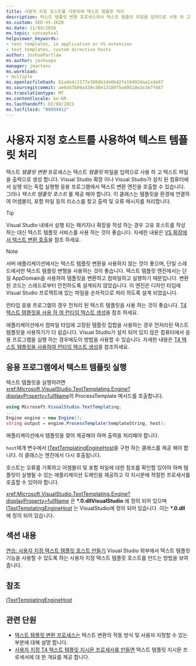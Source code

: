 ```yaml
---
title: 사용자 지정 호스트를 사용하여 텍스트 템플릿 처리
description: 텍스트 템플릿 변환 프로세스에서 텍스트 템플릿 파일을 입력으로 사용 하 고 텍스트 파일을 출력으로 생성 하는 방법을 알아봅니다.
ms.custom: SEO-VS-2020
ms.date: 11/04/2016
ms.topic: conceptual
helpviewer_keywords:
- text templates, in application or VS extension
- text templates, custom directive hosts
author: JoshuaPartlow
ms.author: joshuapa
manager: jmartens
ms.workload:
- multiple
ms.openlocfilehash: b1a4e4c2177e388db1de0b42fe10d92daa1a3e67
ms.sourcegitcommit: ae6d47b09a439cd0e13180f5e89510e3e347fd47
ms.translationtype: MT
ms.contentlocale: ko-KR
ms.lasthandoff: 02/08/2021
ms.locfileid: "99934912"
---
```

# <a name="process-text-templates-by-using-a-custom-host"></a>사용자 지정 호스트를 사용하여 텍스트 템플릿 처리

텍스트 *템플릿 변환* 프로세스는 텍스트 *템플릿* 파일을 입력으로 사용 하 고 텍스트 파일을 출력으로 생성 합니다. Visual Studio 확장 이나 Visual Studio가 설치 된 컴퓨터에서 실행 되는 독립 실행형 응용 프로그램에서 텍스트 변환 엔진을 호출할 수 있습니다. 그러나 *텍스트 템플릿 호스트* 를 제공 해야 합니다. 이 클래스는 템플릿을 환경에 연결하여 어셈블리, 포함 파일 등의 리소스를 찾고 출력 및 오류 메시지를 처리합니다.

> [!TIP]
> Visual Studio 내에서 실행 되는 패키지나 확장을 작성 하는 경우 고유 호스트를 작성 하는 대신 텍스트 템플릿 서비스를 사용 하는 것이 좋습니다. 자세한 내용은 [VS 확장에서 텍스트 변환 호출](../modeling/invoking-text-transformation-in-a-vs-extension.md)을 참조 하세요.

> [!NOTE]
> 서버 애플리케이션에서는 텍스트 템플릿 변환을 사용하지 않는 것이 좋으며, 단일 스레드에서만 텍스트 템플릿 변형을 사용하는 것이 좋습니다. 텍스트 템플릿 엔진에서는 단일 AppDomain을 사용하여 템플릿을 변환하고 컴파일하고 실행하기 때문입니다. 변환된 코드는 스레드로부터 안전하도록 설계되지 않았습니다. 이 엔진은 디자인 타임에 Visual Studio 프로젝트에 있는 파일을 순차적으로 처리 하도록 설계 되었습니다.
>
> 런타임 응용 프로그램의 경우 전처리 된 텍스트 템플릿을 사용 하는 것이 좋습니다. [T4 텍스트 템플릿을 사용 하 여 런타임 텍스트 생성](../modeling/run-time-text-generation-with-t4-text-templates.md)을 참조 하세요.

애플리케이션에서 컴파일 타임에 고정된 템플릿 집합을 사용하는 경우 전처리된 텍스트 템플릿을 사용하기가 더 쉽습니다. Visual Studio가 설치 되어 있지 않은 컴퓨터에서 응용 프로그램을 실행 하는 경우에도이 방법을 사용할 수 있습니다. 자세한 내용은 [T4 텍스트 템플릿을 사용하여 런타임 텍스트 생성](../modeling/run-time-text-generation-with-t4-text-templates.md)을 참조하세요.

## <a name="execute-a-text-template-in-your-application"></a>응용 프로그램에서 텍스트 템플릿 실행

텍스트 템플릿을 실행하려면 <xref:Microsoft.VisualStudio.TextTemplating.Engine?displayProperty=fullName>의 ProcessTemplate 메서드를 호출합니다.

```csharp
using Microsoft.VisualStudio.TextTemplating;
...
Engine engine = new Engine();
string output = engine.ProcessTemplate(templateString, host);
```

 애플리케이션에서 템플릿을 찾아 제공해야 하며 출력을 처리해야 합니다.

 `host`매개 변수에서 [ITextTemplatingEngineHost](/previous-versions/visualstudio/visual-studio-2012/bb126505(v=vs.110))을 구현 하는 클래스를 제공 해야 합니다. 이 클래스는 엔진에서 다시 호출됩니다.

 호스트는 오류를 기록하고 어셈블리 및 포함 파일에 대한 참조를 확인할 있어야 하며 템플릿이 실행될 수 있는 애플리케이션 도메인을 제공하고 각 지시문에 적절한 프로세서를 호출할 수 있어야 합니다.

 <xref:Microsoft.VisualStudio.TextTemplating.Engine?displayProperty=fullName> 은 **\*.0.dllVisualStudio** 에 정의 되어 있으며 [ITextTemplatingEngineHost](/previous-versions/visualstudio/visual-studio-2012/bb126505(v=vs.110)) 는 VisualStudio에 정의 되어 있습니다 .이는 **\*.0.dll** 에 정의 되어 있습니다.

## <a name="in-this-section"></a>섹션 내용
 [연습: 사용자 지정 텍스트 템플릿 호스트 만들기](../modeling/walkthrough-creating-a-custom-text-template-host.md) Visual Studio 외부에서 텍스트 템플릿 기능을 사용할 수 있도록 하는 사용자 지정 텍스트 템플릿 호스트를 만드는 방법을 보여 줍니다.

## <a name="reference"></a>참조
 [ITextTemplatingEngineHost](/previous-versions/visualstudio/visual-studio-2012/bb126505(v=vs.110))

## <a name="related-sections"></a>관련 단원

- [텍스트 템플릿 변환 프로세스는](../modeling/the-text-template-transformation-process.md) 텍스트 변환의 작동 방식 및 사용자 지정할 수 있는 부분에 대해 설명 합니다.
- [사용자 지정 T4 텍스트 템플릿 지시문 프로세서를 만들면](../modeling/creating-custom-t4-text-template-directive-processors.md) 텍스트 템플릿 지시문 프로세서에 대 한 개요를 제공 합니다.

